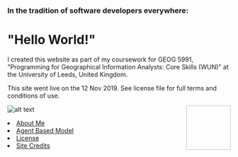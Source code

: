 
<h3>In the tradition of software developers everywhere:</h3>
<h1>"Hello World!"</h1>


<p>
I created this website as part of my coursework for GEOG 5991, "Programming for Geographical Information Analysts: Core Skills (WUN)" at the University of Leeds, United Kingdom.</p>
  
<p>This site went live on the 12 Nov 2019. See license file for full terms and conditions of use.

</p>

<img align="right" width="100" height="100">![alt text](https://jlablacker.github.io/GEOG5991-Portfolio/globe.png "Globe")




<li><a href="https://jlablacker.github.io/GEOG5991-Portfolio/About.html">About Me</a></li>



<li><a href="https://jlablacker.github.io/GEOG5991-Portfolio/Agent.html">Agent Based Model</a></li>



<li><a href="https://jlablacker.github.io/GEOG5991-Portfolio/LICENSE.md"> License
  


<li><a href="https://jlablacker.github.io/GEOG5991-Portfolio/Credits.html"> Site Credits











